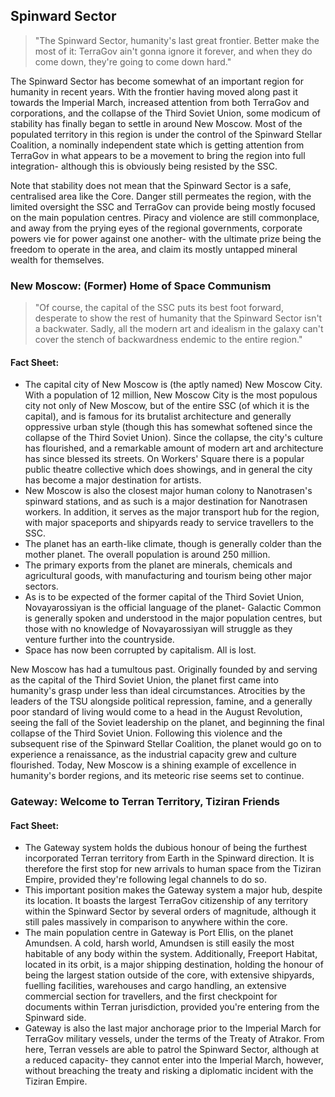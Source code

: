 ## Spinward Sector
> "The Spinward Sector, humanity's last great frontier. Better make the most of it: TerraGov ain't gonna ignore it forever, and when they do come down, they're going to come down hard."

The Spinward Sector has become somewhat of an important region for humanity in recent years. With the frontier having moved along past it towards the Imperial March, increased attention from both TerraGov and corporations, and the collapse of the Third Soviet Union, some modicum of stability has finally began to settle in around New Moscow. Most of the populated territory in this region is under the control of the Spinward Stellar Coalition, a nominally independent state which is getting attention from TerraGov in what appears to be a movement to bring the region into full integration- although this is obviously being resisted by the SSC.

Note that stability does not mean that the Spinward Sector is a safe, centralised area like the Core. Danger still permeates the region, with the limited oversight the SSC and TerraGov can provide being mostly focused on the main population centres. Piracy and violence are still commonplace, and away from the prying eyes of the regional governments, corporate powers vie for power against one another- with the ultimate prize being the freedom to operate in the area, and claim its mostly untapped mineral wealth for themselves.

### New Moscow: (Former) Home of Space Communism
> "Of course, the capital of the SSC puts its best foot forward, desperate to show the rest of humanity that the Spinward Sector isn't a backwater. Sadly, all the modern art and idealism in the galaxy can't cover the stench of backwardness endemic to the entire region."

#### Fact Sheet:
* The capital city of New Moscow is (the aptly named) New Moscow City. With a population of 12 million, New Moscow City is the most populous city not only of New Moscow, but of the entire SSC (of which it is the capital), and is famous for its brutalist architecture and generally oppressive urban style (though this has somewhat softened since the collapse of the Third Soviet Union). Since the collapse, the city's culture has flourished, and a remarkable amount of modern art and architecture has since blessed its streets. On Workers' Square there is a popular public theatre collective which does showings, and in general the city has become a major destination for artists.
* New Moscow is also the closest major human colony to Nanotrasen's spinward stations, and as such is a major destination for Nanotrasen workers. In addition, it serves as the major transport hub for the region, with major spaceports and shipyards ready to service travellers to the SSC.
* The planet has an earth-like climate, though is generally colder than the mother planet. The overall population is around 250 million.
* The primary exports from the planet are minerals, chemicals and agricultural goods, with manufacturing and tourism being other major sectors.
* As is to be expected of the former capital of the Third Soviet Union, Novayarossiyan is the official language of the planet- Galactic Common is generally spoken and understood in the major population centres, but those with no knowledge of Novayarossiyan will struggle as they venture further into the countryside.
* Space has now been corrupted by capitalism. All is lost.

New Moscow has had a tumultous past. Originally founded by and serving as the capital of the Third Soviet Union, the planet first came into humanity's grasp under less than ideal circumstances. Atrocities by the leaders of the TSU alongside political repression, famine, and a generally poor standard of living would come to a head in the August Revolution, seeing the fall of the Soviet leadership on the planet, and beginning the final collapse of the Third Soviet Union. Following this violence and the subsequent rise of the Spinward Stellar Coalition, the planet would go on to experience a renaissance, as the industrial capacity grew and culture flourished. Today, New Moscow is a shining example of excellence in humanity's border regions, and its meteoric rise seems set to continue.

### Gateway: Welcome to Terran Territory, Tiziran Friends

#### Fact Sheet:
* The Gateway system holds the dubious honour of being the furthest incorporated Terran territory from Earth in the Spinward direction. It is therefore the first stop for new arrivals to human space from the Tiziran Empire, provided they're following legal channels to do so.
* This important position makes the Gateway system a major hub, despite its location. It boasts the largest TerraGov citizenship of any territory within the Spinward Sector by several orders of magnitude, although it still pales massively in comparison to anywhere within the core.
* The main population centre in Gateway is Port Ellis, on the planet Amundsen. A cold, harsh world, Amundsen is still easily the most habitable of any body within the system. Additionally, Freeport Habitat, located in its orbit, is a major shipping destination, holding the honour of being the largest station outside of the core, with extensive shipyards, fuelling facilities, warehouses and cargo handling, an extensive commercial section for travellers, and the first checkpoint for documents within Terran jurisdiction, provided you're entering from the Spinward side.
* Gateway is also the last major anchorage prior to the Imperial March for TerraGov military vessels, under the terms of the Treaty of Atrakor. From here, Terran vessels are able to patrol the Spinward Sector, although at a reduced capacity- they cannot enter into the Imperial March, however, without breaching the treaty and risking a diplomatic incident with the Tiziran Empire.
